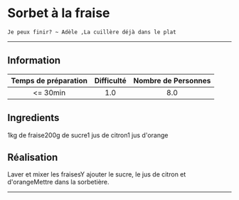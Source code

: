# Sorbet à la fraise

`Je peux finir? ~ Adèle ,La cuillère déjà dans le plat`

---

## Information

| Temps de préparation  | Difficulté    | Nombre de Personnes |
|:---------------------:|:-------------:|:-------------------:|
| <= 30min            | 1.0  | 8.0        |

## Ingredients

1kg de fraise200g de sucre1 jus de citron1 jus d'orange

## Réalisation

Laver et mixer les fraisesY ajouter le sucre, le jus de citron et d'orangeMettre dans la sorbetière.

---


